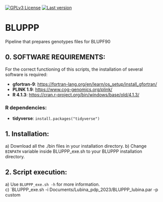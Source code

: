 [![GPLv3 License](https://img.shields.io/badge/License-GPL%20v3-yellow.svg)](https://opensource.org/licenses/)
[![Last version](https://img.shields.io/github/tag/alopgar/BLUPPP.svg)](https://img.shields.io/github/tag/alopgar/BLUPPP.svg)

# BLUPPP
Pipeline that prepares genotypes files for BLUPF90

## 0. SOFTWARE REQUIREMENTS:
For the correct functioning of this scripts, the installation of several software is required:
- **gfortran-9**: https://fortran-lang.org/en/learn/os_setup/install_gfortran/
- **PLINK 1.9**: https://www.cog-genomics.org/plink/
- **R 4.1.3**: https://cran.r-project.org/bin/windows/base/old/4.1.3/

### R dependencies:
- **tidyverse**: `install.packages("tidyverse")`


## 1. Installation:
a) Download all the ./bin files in your installation directory.
b) Change `BINPATH` variable inside BLUPPP_exe.sh to your BLUPPP installation directory.


## 2. Script execution:
a) Use `BLUPPP_exe.sh -h` for more information.  
c) `BLUPPP_exe.sh -i Documents/Lubina_pdp_2023/BLUPPP_lubina.par -p custom

